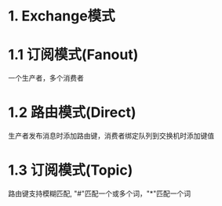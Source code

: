 # 1. Exchange模式

# 1.1 订阅模式(Fanout)

一个生产者，多个消费者

# 1.2 路由模式(Direct)

生产者发布消息时添加路由键，消费者绑定队列到交换机时添加键值

# 1.3 订阅模式(Topic)

路由键支持模糊匹配, "#"匹配一个或多个词，"*"匹配一个词